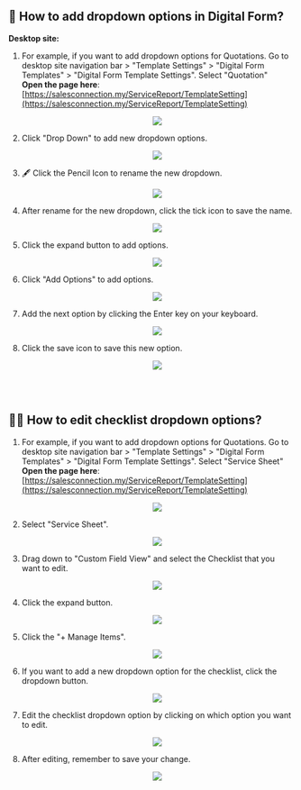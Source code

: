 ## 🔽 How to add dropdown options in Digital Form?

**Desktop site:**<br>

1. For example, if you want to add dropdown options for Quotations. Go to desktop site navigation bar > "Template Settings" > "Digital Form Templates" > "Digital Form Template Settings". Select "Quotation"<br>
   **Open the page here**: [https://salesconnection.my/ServiceReport/TemplateSetting](https://salesconnection.my/ServiceReport/TemplateSetting)<br>

   <p align="center">
     <img src="img/Dropdown_options_in_Quotation_1.png">
   </p>

2. Click "Drop Down" to add new dropdown options.<br>

   <p align="center">
      <img src="img/Dropdown_options_in_Quotation_2.png">
   </p>
  
3. 🖋️ Click the Pencil Icon to rename the new dropdown.<br>

   <p align="center">
     <img src="img/Dropdown_options_in_Quotation_3.png">
   </p>
  
4. After rename for the new dropdown, click the tick icon to save the name.<br>

   <p align="center">
      <img src="img/Dropdown_options_in_Quotation_4.png">
   </p>
  
5. Click the expand button to add options.<br>

   <p align="center">
      <img src="img/Dropdown_options_in_Quotation_5.png">
   </p>
  
6. Click "Add Options" to add options.<br>

   <p align="center">
     <img src="img/Dropdown_options_in_Quotation_6.png">
   </p>
  
7. Add the next option by clicking the Enter key on your keyboard.<br>

   <p align="center">
     <img src="img/Dropdown_options_in_Quotation_7.png">
   </p>
  
8. Click the save icon to save this new option.<br>

   <p align="center">
     <img src="img/Dropdown_options_in_Quotation_8.png">
   </p>
   <br><br>
  
## ✍🏻 How to edit checklist dropdown options?

1. For example, if you want to add dropdown options for Quotations. Go to desktop site navigation bar > "Template Settings" > "Digital Form Templates" > "Digital Form Template Settings". Select "Service Sheet"<br>
   **Open the page here**: [https://salesconnection.my/ServiceReport/TemplateSetting](https://salesconnection.my/ServiceReport/TemplateSetting)<br>

   <p align="center">
    <img src="img/How_to_edit_checklist_dropdown_options_step_1.png">
   </p>

2. Select "Service Sheet".<br>

   <p align="center">
    <img src="img/How_to_edit_checklist_dropdown_options_step_2.png">
   </p>

3. Drag down to "Custom Field View" and select the Checklist that you want to edit.<br>

   <p align="center">
    <img src="img/How_to_edit_checklist_dropdown_options_step_3.png">
   </p>

4. Click the expand button.<br>

   <p align="center">
    <img src="img/How_to_edit_checklist_dropdown_options_step_4.png">
   </p>

5. Click the "+ Manage Items".<br>

   <p align="center">
    <img src="img/How_to_edit_checklist_dropdown_options_step_5.png">
   </p>

6. If you want to add a new dropdown option for the checklist, click the dropdown button.<br>

   <p align="center">
    <img src="img/How_to_edit_checklist_dropdown_options_step_6.png">
   </p>

7. Edit the checklist dropdown option by clicking on which option you want to edit.<br>

   <p align="center">
    <img src="img/How_to_edit_checklist_dropdown_options_step_7.png">
   </p>

8. After editing, remember to save your change.<br>

   <p align="center">
    <img src="img/How_to_edit_checklist_dropdown_options_step_8.png">
   </p>
   
   <br>
